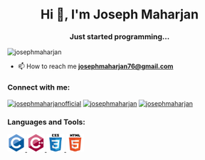 <h1 align="center">Hi 👋, I'm Joseph Maharjan</h1>
<h3 align="center">Just started programming...</h3>

<p align="left"> <img src="https://komarev.com/ghpvc/?username=josephmaharjan&label=Profile%20views&color=0e75b6&style=flat" alt="josephmaharjan" /> </p>

- 📫 How to reach me **josephmaharjan76@gmail.com**

<h3 align="left">Connect with me:</h3>
<p align="left">
<a href="https://fb.com/josephmaharjanofficial" target="blank"><img align="center" src="https://raw.githubusercontent.com/rahuldkjain/github-profile-readme-generator/master/src/images/icons/Social/facebook.svg" alt="josephmaharjanofficial" height="30" width="40" /></a>
<a href="https://instagram.com/josephmaharjan" target="blank"><img align="center" src="https://raw.githubusercontent.com/rahuldkjain/github-profile-readme-generator/master/src/images/icons/Social/instagram.svg" alt="josephmaharjan" height="30" width="40" /></a>
<a href="https://www.youtube.com/c/josephmaharjan" target="blank"><img align="center" src="https://raw.githubusercontent.com/rahuldkjain/github-profile-readme-generator/master/src/images/icons/Social/youtube.svg" alt="josephmaharjan" height="30" width="40" /></a>
</p>

<h3 align="left">Languages and Tools:</h3>
<p align="left"> <a href="https://www.cprogramming.com/" target="_blank"> <img src="https://raw.githubusercontent.com/devicons/devicon/master/icons/c/c-original.svg" alt="c" width="40" height="40"/> </a> <a href="https://www.w3schools.com/cpp/" target="_blank"> <img src="https://raw.githubusercontent.com/devicons/devicon/master/icons/cplusplus/cplusplus-original.svg" alt="cplusplus" width="40" height="40"/> </a> <a href="https://www.w3schools.com/css/" target="_blank"> <img src="https://raw.githubusercontent.com/devicons/devicon/master/icons/css3/css3-original-wordmark.svg" alt="css3" width="40" height="40"/> </a> <a href="https://www.w3.org/html/" target="_blank"> <img src="https://raw.githubusercontent.com/devicons/devicon/master/icons/html5/html5-original-wordmark.svg" alt="html5" width="40" height="40"/> </a> </p>
